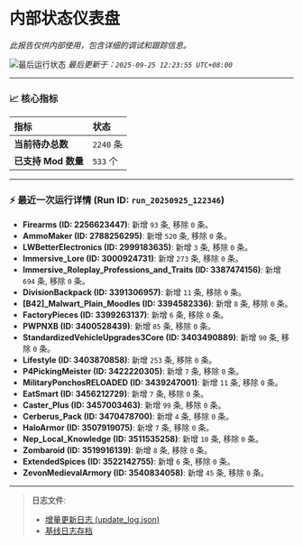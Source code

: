 # 内部状态仪表盘

*此报告仅供内部使用，包含详细的调试和跟踪信息。*

![最后运行状态](https://img.shields.io/badge/Last%20Run-Success-green)
*最后更新于：`2025-09-25 12:23:55 UTC+08:00`*

---

### 📈 **核心指标**

| 指标 | 状态 |
| :--- | :--- |
| **当前待办总数** | ``2240`` 条 |
| **已支持 Mod 数量** | ``533`` 个 |

---

### ⚡ **最近一次运行详情 (Run ID: ``run_20250925_122346``)**

*   **Firearms (ID: 2256623447)**: 新增 `93` 条, 移除 `0` 条。
*   **AmmoMaker (ID: 2788256295)**: 新增 `520` 条, 移除 `0` 条。
*   **LWBetterElectronics (ID: 2999183635)**: 新增 `3` 条, 移除 `0` 条。
*   **Immersive_Lore (ID: 3000924731)**: 新增 `273` 条, 移除 `0` 条。
*   **Immersive_Roleplay_Professions_and_Traits (ID: 3387474156)**: 新增 `694` 条, 移除 `0` 条。
*   **DivisionBackpack (ID: 3391306957)**: 新增 `11` 条, 移除 `0` 条。
*   **[B42]_Malwart_Plain_Moodles (ID: 3394582336)**: 新增 `8` 条, 移除 `0` 条。
*   **FactoryPieces (ID: 3399263137)**: 新增 `6` 条, 移除 `0` 条。
*   **PWPNXB (ID: 3400528439)**: 新增 `85` 条, 移除 `0` 条。
*   **StandardizedVehicleUpgrades3Core (ID: 3403490889)**: 新增 `90` 条, 移除 `0` 条。
*   **Lifestyle (ID: 3403870858)**: 新增 `253` 条, 移除 `0` 条。
*   **P4PickingMeister (ID: 3422220305)**: 新增 `7` 条, 移除 `0` 条。
*   **MilitaryPonchosRELOADED (ID: 3439247001)**: 新增 `11` 条, 移除 `0` 条。
*   **EatSmart (ID: 3456212729)**: 新增 `7` 条, 移除 `0` 条。
*   **Caster_Plus (ID: 3457003463)**: 新增 `99` 条, 移除 `0` 条。
*   **Cerberus_Pack (ID: 3470478700)**: 新增 `4` 条, 移除 `0` 条。
*   **HaloArmor (ID: 3507919075)**: 新增 `7` 条, 移除 `0` 条。
*   **Nep_Local_Knowledge (ID: 3511535258)**: 新增 `10` 条, 移除 `0` 条。
*   **Zombaroid (ID: 3519916139)**: 新增 `8` 条, 移除 `0` 条。
*   **ExtendedSpices (ID: 3522142755)**: 新增 `6` 条, 移除 `0` 条。
*   **ZevonMedievalArmory (ID: 3540834058)**: 新增 `45` 条, 移除 `0` 条。

---

> **日志文件**:
> *   [增量更新日志 (update_log.json)](../data/logs/update_log.json)
> *   [基线日志存档](../data/logs/archive/)
